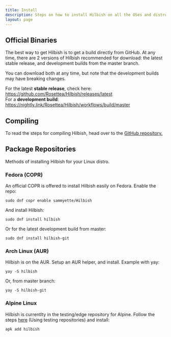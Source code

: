 ```yaml
---
title: Install
description: Steps on how to install Hilbish on all the OSes and distros supported.
layout: page
---
```


## Official Binaries
The best way to get Hilbish is to get a build directly from GitHub.
At any time, there are 2 versions of Hilbish recommended for download:
the latest stable release, and development builds from the master branch.

You can download both at any time, but note that the development builds may
have breaking changes.

For the latest **stable release**, check here: https://github.com/Rosettea/Hilbish/releases/latest  
For a **development build**: https://nightly.link/Rosettea/Hilbish/workflows/build/master

## Compiling
To read the steps for compiling Hilbish, head over to the [GitHub repository.](https://github.com/Rosettea/Hilbish#build)

## Package Repositories
Methods of installing Hilbish for your Linux distro.

### Fedora (COPR)
An official COPR is offered to install Hilbish easily on Fedora.
Enable the repo:
```
sudo dnf copr enable sammyette/Hilbish
```

And install Hilbish:
```
sudo dnf install hilbish
```

Or for the latest development build from master:
```
sudo dnf install hilbish-git
```

### Arch Linux (AUR)
Hilbish is on the AUR. Setup an AUR helper, and install.
Example with yay:  

```
yay -S hilbish
```

Or, from master branch:  
```
yay -S hilbish-git
```

### Alpine Linux
Hilbish is currentlty in the testing/edge repository for Alpine.
Follow the steps [here](https://wiki.alpinelinux.org/wiki/Enable_Community_Repository)
(Using testing repositories) and install:  
```
apk add hilbish
```
